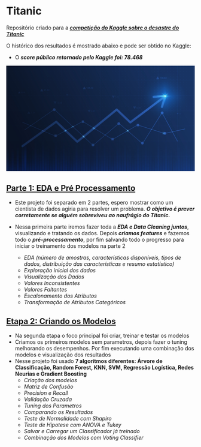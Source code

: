 # Titanic
Repositório criado para a ***[competição do Kaggle sobre o desastre do Titanic](https://www.kaggle.com/c/titanic)***

O histórico dos resultados é mostrado abaixo e pode ser obtido no Kaggle:

- O ***score público retornado pelo Kaggle foi: 78.468***

<img src="https://github.com/RodrigoNavarroNogueira/Titanic/blob/master/img/graph_chart_with_moving_up_arrow_stock_market_financial_investment_diagram_on_blue_background.jpg" />

## [Parte 1: EDA e Pré Processamento](https://github.com/RodrigoNavarroNogueira/Titanic/blob/master/titanic_1.ipynb)

- Este projeto foi separado em 2 partes, espero mostrar como um cientista de dados agiria para resolver um problema. ***O objetivo é prever corretamente se alguém sobreviveu ao naufrágio do Titanic.***
- Nessa primeira parte iremos fazer toda a ***EDA e Data Cleaning juntos***, visualizando e tratando os dados. Depois ***criamos features*** e fazemos todo o ***pré-processamento***, por fim salvando todo o progresso para iniciar o treinamento dos modelos na parte 2

  - *EDA (número de amostras, características disponíveis, tipos de dados, distribuição das características e resumo estatístico)*
  - *Exploração inicial dos dados*
  - *Visualização dos Dados*
  - *Valores Inconsistentes*
  - *Valores Faltantes*
  - *Escalonamento dos Atributos*
  - *Transformação de Atributos Categóricos*

## [Etapa 2: Criando os Modelos](https://github.com/RodrigoNavarroNogueira/Titanic/blob/master/titanic_2.ipynb)
- Na segunda etapa o foco principal foi criar, treinar e testar os modelos
- Criamos os primeiros modelos sem parametros, depois fazer o tuning melhorando os desempenhos. Por fim executando uma combinação dos modelos e visualização dos resultados
- Nesse projeto foi usado **7 algoritmos diferentes: Árvore de Classificação, Random Forest, KNN, SVM, Regressão Logística, Redes Neurias e Gradient Boosting**
  - *Criação dos modelos*
  - *Matriz de Confusão*
  - *Precision e Recall*
  - *Validação Cruzada*
  - *Tuning dos Parametros*
  - *Comparando os Resultados*
  - *Teste de Normalidade com Shapiro*
  - *Teste de Hipotese com ANOVA e Tukey*
  - *Salvar e Carregar um Classificador já treinado*
  - *Combinação dos Modelos com Voting Classifier*
